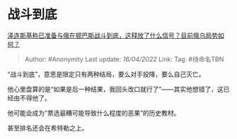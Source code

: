 # 战斗到底
[泽连斯基称已准备与俄在顿巴斯战斗到底，这释放了什么信号？目前俄乌局势如何？](https://www.zhihu.com/question/527431308/answer/2436895448)

> Author: #Anonymity 
> Last update: *16/04/2022* 
> Link:
> Tag: #待命名TBN 

“战斗到底”，意思是限定只有两种结局，要么对手投降，要么自己灭亡。

他心里盘算的是“如果是后一种结果，我回头改口就行了”——其实他想错了，这已经由不得他了。

他可能会成为“票选最糟可能导致什么程度的恶果”的历史教材。

甚至排名还会在希特勒之上。